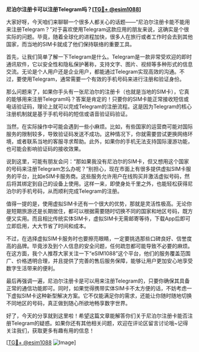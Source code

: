 **尼泊尔注册卡可以注册Telegram吗？[[TG💪+ @esim1088](https://t.me/s/esim1088)]**

大家好呀，今天咱们来聊聊一个很多人都关心的话题——“尼泊尔注册卡能不能用来注册Telegram？”对于喜欢使用Telegram这款应用的朋友来说，这确实是个很实际的问题。毕竟，随着全球化的进程加快，很多人在旅行或者工作时会去到其他国家，而当地的SIM卡就成了他们保持联络的重要工具。

首先，让我们简单了解一下Telegram是什么。Telegram是一款非常受欢迎的即时通讯软件，它以安全性和隐私保护著称，支持文字、图片、视频等多种形式的信息交流。无论是个人用户还是企业用户，都能通过Telegram实现高效的沟通。不过，要使用Telegram，通常需要一个有效的手机号码来进行注册和验证身份。

那么问题来了，如果你手头有一张尼泊尔的注册卡（也就是当地的SIM卡），它真的能够用来注册Telegram吗？答案是肯定的！只要你的SIM卡能正常接收短信或电话验证码，理论上就可以完成Telegram的注册流程。这是因为Telegram的核心注册机制就是基于手机号码的短信或语音验证码验证。

当然，在实际操作中可能会遇到一些小麻烦。比如，有些国家的运营商可能对国际服务的限制较多，导致验证码发送不成功。这种情况下，你就需要尝试更换网络环境，或者联系当地的客服寻求帮助。此外，如果你的手机无法支持国际漫游功能，也可能会影响验证码的接收效果。

说到这里，可能有朋友会问：“那如果我没有尼泊尔的SIM卡，但又想用这个国家的号码来注册Telegram怎么办呢？”别担心，现在市面上有很多提供虚拟SIM卡服务的平台，比如eSIM卡服务商。这些服务允许用户在线购买并激活虚拟号码，然后将其绑定到自己的设备上使用。这样一来，即使身处千里之外，也能轻松获得尼泊尔的手机号码，从而顺利完成Telegram的注册。

值得一提的是，使用虚拟SIM卡还有一个很大的优势，那就是灵活性极高。无论你是短期旅游还是长期居住，都可以根据需要随时切换不同的国家和地区号码，既方便又实用。而且相比传统实体SIM卡，虚拟SIM卡无需邮寄等待，下载App后即可立即启用，大大节省了时间和成本。

不过，在选择虚拟SIM卡服务时也要擦亮眼睛，一定要挑选那些口碑良好、信誉度高的品牌。毕竟涉及到个人信息的安全问题，任何疏忽都可能导致不必要的麻烦。在这方面，我个人推荐大家关注一下“eSIM1088”这个平台，他们的服务覆盖范围广、价格透明合理，并且提供了完善的售后服务保障，能够让用户更加安心地享受数字生活带来的便利。

最后再强调一遍，尼泊尔注册卡是可以用来注册Telegram的，只要你确保其具备正常的通信功能即可。同时，如果觉得携带实体SIM卡不太方便的话，不妨考虑一下虚拟SIM卡这种新型解决方案。它不仅能满足你的需求，还能让你随时随地切换不同地区的号码，真正做到随心所欲地畅享数字世界。

好了，今天的分享就到这里啦！希望这篇文章能解答你们关于尼泊尔注册卡能否注册Telegram的疑惑。如果你还有其他相关问题，欢迎在评论区留言讨论哦~记得关注我们，获取更多有趣有用的信息！

[[TG💪+ @esim1088](https://t.me/s/esim1088) ![Image](https://i.postimg.cc/4NQfJmqS/Snipaste-2025-05-13-00-14-12.png)]